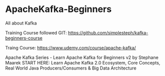 # ApacheKafka-Beginners
All about Kafka

Training Course followed GIT:
https://github.com/simplesteph/kafka-beginners-course

Traing Course:
https://www.udemy.com/course/apache-kafka/

Apache Kafka Series - Learn Apache Kafka for Beginners v2 by Stephane Maarek
START HERE: Learn Apache Kafka 2.0 Ecosystem, Core Concepts, Real World Java Producers/Consumers & Big Data Architecture


